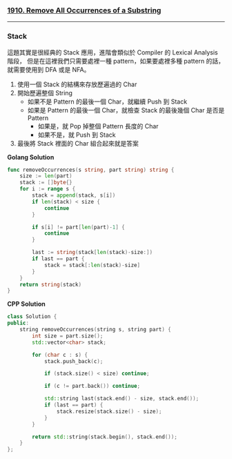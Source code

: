 ### [1910. Remove All Occurrences of a Substring]

[1910. Remove All Occurrences of a Substring]: https://leetcode.com/problems/remove-all-occurrences-of-a-substring/

---

### Stack

這題其實是很經典的 Stack 應用，進階會類似於 Compiler 的 Lexical Analysis 階段，
但是在這裡我們只需要處裡一種 pattern，如果要處裡多種 pattern 的話，就需要使用到 DFA 或是 NFA。

1.  使用一個 Stack 的結構來存放歷遍過的 Char
2.  開始歷遍整個 String
    -   如果不是 Pattern 的最後一個 Char，就繼續 Push 到 Stack
    -   如果是 Pattern 的最後一個 Char，就檢查 Stack 的最後幾個 Char 是否是 Pattern
        -   如果是，就 Pop 掉整個 Pattern 長度的 Char
        -   如果不是，就 Push 到 Stack
3.  最後將 Stack 裡面的 Char 組合起來就是答案

**Golang Solution**
```go
func removeOccurrences(s string, part string) string {
	size := len(part)
	stack := []byte{}
	for i := range s {
		stack = append(stack, s[i])
		if len(stack) < size {
			continue
		}

		if s[i] != part[len(part)-1] {
			continue
		}

		last := string(stack[len(stack)-size:])
		if last == part {
			stack = stack[:len(stack)-size]
		}
	}
	return string(stack)
}
```

**CPP Solution**
```cpp
class Solution {
public:
    string removeOccurrences(string s, string part) {
        int size = part.size();
        std::vector<char> stack;

        for (char c : s) {
            stack.push_back(c);

            if (stack.size() < size) continue;

            if (c != part.back()) continue;

            std::string last(stack.end() - size, stack.end());
            if (last == part) {
                stack.resize(stack.size() - size);
            }
        }

        return std::string(stack.begin(), stack.end());
    }
};
```